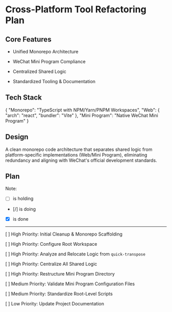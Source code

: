 # Cross-Platform Tool Refactoring Plan

## Core Features

- Unified Monorepo Architecture

- WeChat Mini Program Compliance

- Centralized Shared Logic

- Standardized Tooling & Documentation

## Tech Stack

{
  "Monorepo": "TypeScript with NPM/Yarn/PNPM Workspaces",
  "Web": {
    "arch": "react",
    "bundler": "Vite"
  },
  "Mini Program": "Native WeChat Mini Program"
}

## Design

A clean monorepo code architecture that separates shared logic from platform-specific implementations (Web/Mini Program), eliminating redundancy and aligning with WeChat's official development standards.

## Plan

Note: 

- [ ] is holding
- [/] is doing
- [X] is done

---

[ ] High Priority: Initial Cleanup & Monorepo Scaffolding

[ ] High Priority: Configure Root Workspace

[ ] High Priority: Analyze and Relocate Logic from `quick-transpose`

[ ] High Priority: Centralize All Shared Logic

[ ] High Priority: Restructure Mini Program Directory

[ ] Medium Priority: Validate Mini Program Configuration Files

[ ] Medium Priority: Standardize Root-Level Scripts

[ ] Low Priority: Update Project Documentation
